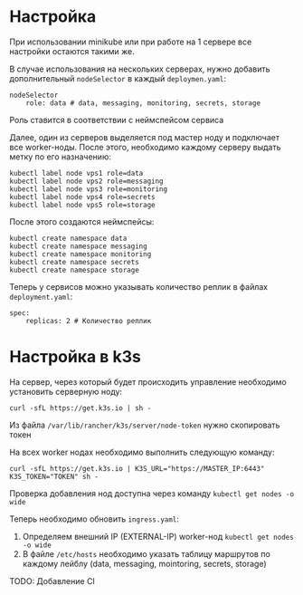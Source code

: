 # Настройка

При использовании minikube или при работе на 1 сервере все настройки остаются такими же.

В случае использования на нескольких серверах, нужно добавить дополнительный `nodeSelector` в каждый `deploymen.yaml`:
```
nodeSelector
    role: data # data, messaging, monitoring, secrets, storage
```
Роль ставится в соответствии с неймспейсом сервиса

Далее, один из серверов выделяется под мастер ноду и подключает все worker-ноды. После этого, необходимо каждому серверу выдать метку по его назначению:
```
kubectl label node vps1 role=data
kubectl label node vps2 role=messaging
kubectl label node vps3 role=monitoring
kubectl label node vps4 role=secrets
kubectl label node vps5 role=storage
```

После этого создаются неймспейсы:
```
kubectl create namespace data
kubectl create namespace messaging
kubectl create namespace monitoring
kubectl create namespace secrets
kubectl create namespace storage
```

Теперь у сервисов можно указывать количество реплик в файлах `deployment.yaml`:
```
spec:
    replicas: 2 # Количество реплик
```

# Настройка в k3s

На сервер, через который будет происходить управление необходимо установить серверную ноду:
```
curl -sfL https://get.k3s.io | sh -
```

Из файла `/var/lib/rancher/k3s/server/node-token` нужно скопировать токен

На всех worker нодах необходимо выполнить следующую команду:
```
curl -sfL https://get.k3s.io | K3S_URL="https://MASTER_IP:6443" K3S_TOKEN="TOKEN" sh -
```

Проверка добавления нод доступна через команду `kubectl get nodes -o wide`

Теперь необходимо обновить `ingress.yaml`:
1) Определяем внешний IP (EXTERNAL-IP) worker-нод `kubectl get nodes -o wide`
2) В файле `/etc/hosts` необходимо указать таблицу маршрутов по каждому лейблу (data, messaging, mointoring, secrets, storage)

TODO: Добавление CI
